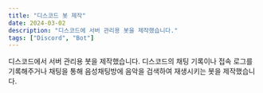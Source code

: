 ```yaml
---
title: "디스코드 봇 제작"
date: 2024-03-02
description: "디스코드에 서버 관리용 봇을 제작했습니다."
tags: ["Discord", "Bot"]
---
```


디스코드에서 서버 관리용 봇을 제작했습니다. 디스코드의 채팅 기록이나 접속 로그를 기록해주거나 채팅을 통해 음성채팅방에 음악을 검색하여 재생시키는 봇을 제작했습니다.
